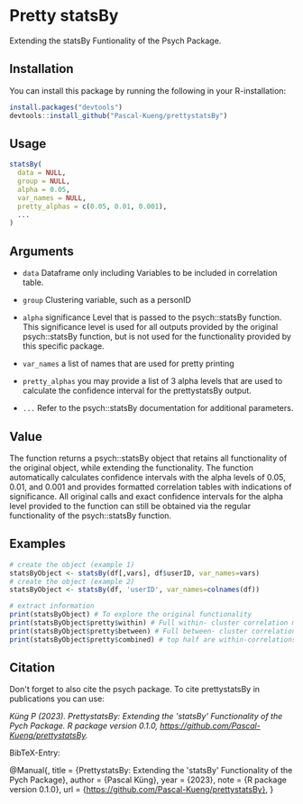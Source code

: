 # Pretty statsBy
Extending the statsBy Funtionality of the Psych Package.
## Installation
You can install this package by running the following in your R-installation:
```R
install.packages("devtools")
devtools::install_github("Pascal-Kueng/prettystatsBy")
```

## Usage
```R
statsBy(
  data = NULL,
  group = NULL,
  alpha = 0.05,
  var_names = NULL,
  pretty_alphas = c(0.05, 0.01, 0.001),
  ...
)
```
## Arguments
- `data` Dataframe only including Variables to be included in correlation table.

- `group` Clustering variable, such as a personID

- `alpha` significance Level that is passed to the psych::statsBy function. This significance level is used for all outputs provided by the original psych::statsBy function, but is not used for the functionality provided by this specific package.

- `var_names` a list of names that are used for pretty printing

- `pretty_alphas` you may provide a list of 3 alpha levels that are used to calculate the confidence interval for the prettystatsBy output.

- `...` Refer to the psych::statsBy documentation for additional parameters.

## Value
The function returns a psych::statsBy object that retains all functionality of the original object, while extending the functionality. The function automatically calculates confidence intervals with the alpha levels of 0.05, 0.01, and 0.001 and provides formatted correlation tables with indications of significance. All original calls and exact confidence intervals for the alpha level provided to the function can still be obtained via the regular functionality of the psych::statsBy function.

## Examples
```R
# create the object (example 1)
statsByObject <- statsBy(df[,vars], df$userID, var_names=vars)
# create the object (example 2)
statsByObject <- statsBy(df, 'userID', var_names=colnames(df))

# extract information
print(statsByObject) # To explore the original functionality
print(statsByObject$pretty$within) # Full within- cluster correlation matrix
print(statsByObject$pretty$between) # Full between- cluster correlation matrix
print(statsByObject$pretty$combined) # top half are within-correlations, bottom half are between correlations.

```
## Citation
Don't forget to also cite the psych package. To cite prettystatsBy in publications you can use:

*Küng P (2023). PrettystatsBy: Extending the 'statsBy' Functionality of the Pych Package. R package version 0.1.0, <https://github.com/Pascal-Kueng/prettystatsBy>.*

BibTeX-Entry:

  @Manual{,
    title = {PrettystatsBy: Extending the 'statsBy' Functionality of the Pych Package},
    author = {Pascal Küng},
    year = {2023},
    note = {R package version 0.1.0},
    url = {https://github.com/Pascal-Kueng/prettystatsBy},
  }

